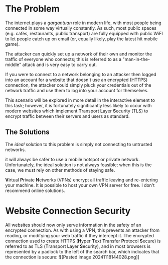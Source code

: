 # The Problem

The internet plays a _gargantuan_ role in modern life, with most people being connected in some way virtually constantly. As such, most public spaces (e.g. cafés, restaurants, public transport) are fully equipped with public WiFI to let people catch up on email (or, equally likely, play the latest hit mobile game).

The attacker can quickly set up a network of their own and monitor the traffic of everyone who connects; this is referred to as a "man-in-the-middle" attack and is very easy to carry out.

If you were to connect to a network belonging to an attacker then logged into an account for a website that doesn't use an encrypted (HTTPS) connection, the attacker could simply pluck your credentials out of the network traffic and use them to log into your account for themselves.

This scenario will be explored in more detail in the interactive element to this task; however, it is fortunately significantly less likely to occur with modern websites which implement **T**ransport **L**ayer **S**ecurity (TLS) to encrypt traffic between their servers and users as standard.

## The Solutions

The _ideal_ solution to this problem is simply not connecting to untrusted networks.

it will always be safer to use a mobile hotspot or private network. Unfortunately, the ideal solution is not always feasible; when this is the case, we must rely on other methods of staying safe.

**V**irtual **P**rivate **N**etworks (VPNs) encrypt all traffic leaving and re-entering your machine. It is possible to host your own VPN server for free. I don't recommend online solutions.

# Website Connection Security

All websites should now only serve information in the safety of an encrypted connection. As with using a VPN, this prevents an attacker from reading, or modifying your web traffic if they intercept it. The encrypted connection used to create HTTPS (**H**yper **T**ext **T**ransfer **P**rotocol **S**ecure) is referred to as TLS (**T**ransport **L**ayer **S**ecurity), and in most browsers is represented by a padlock to the left of the search bar, which indicates that the connection is secure:
![[Pasted image 20241118144028.png]]

